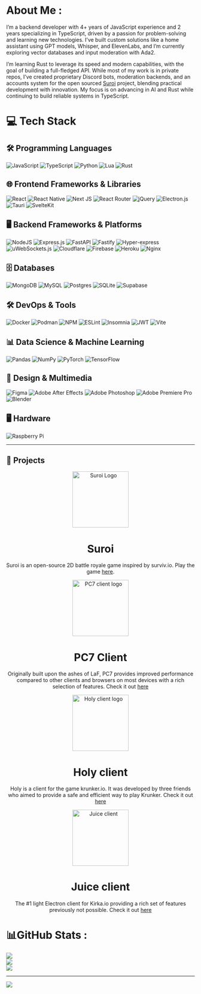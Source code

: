 # About Me :
I’m a backend developer with 4+ years of JavaScript experience and 2 years specializing in TypeScript, driven by a passion for problem-solving and learning new technologies. I’ve built custom solutions like a home assistant using GPT models, Whisper, and ElevenLabs, and I’m currently exploring vector databases and input moderation with Ada2.

I’m learning Rust to leverage its speed and modern capabilities, with the goal of building a full-fledged API. While most of my work is in private repos, I’ve created proprietary Discord bots, moderation backends, and an accounts system for the open sourced [Suroi](https://suroi.io) project, blending practical development with innovation. My focus is on advancing in AI and Rust while continuing to build reliable systems in TypeScript.

# 💻 Tech Stack

## 🛠️ Programming Languages
![JavaScript](https://img.shields.io/badge/javascript-%23323330.svg?style=for-the-badge&logo=javascript&logoColor=%23F7DF1E) 
![TypeScript](https://img.shields.io/badge/typescript-%23007ACC.svg?style=for-the-badge&logo=typescript&logoColor=white)
![Python](https://img.shields.io/badge/python-3670A0?style=for-the-badge&logo=python&logoColor=ffdd54)
![Lua](https://img.shields.io/badge/lua-%232C2D72.svg?style=for-the-badge&logo=lua&logoColor=white)
![Rust](https://img.shields.io/badge/rust-%23000000.svg?style=for-the-badge&logo=rust&logoColor=white)

## 🌐 Frontend Frameworks & Libraries
![React](https://img.shields.io/badge/react-%2320232a.svg?style=for-the-badge&logo=react&logoColor=%2361DAFB) 
![React Native](https://img.shields.io/badge/react_native-%2320232a.svg?style=for-the-badge&logo=react&logoColor=%2361DAFB) 
![Next JS](https://img.shields.io/badge/Next-black?style=for-the-badge&logo=next.js&logoColor=white) 
![React Router](https://img.shields.io/badge/React_Router-CA4245?style=for-the-badge&logo=react-router&logoColor=white) 
![jQuery](https://img.shields.io/badge/jquery-%230769AD.svg?style=for-the-badge&logo=jquery&logoColor=white) 
![Electron.js](https://img.shields.io/badge/Electron-191970?style=for-the-badge&logo=Electron&logoColor=white)
![Tauri](https://img.shields.io/badge/tauri-%23252c34.svg?style=for-the-badge&logo=tauri&logoColor=%23FFC131)
![SvelteKit](https://img.shields.io/badge/sveltekit-%23FF3E00.svg?style=for-the-badge&logo=svelte&logoColor=white)

## 🖥️ Backend Frameworks & Platforms
![NodeJS](https://img.shields.io/badge/node.js-6DA55F?style=for-the-badge&logo=node.js&logoColor=white) 
![Express.js](https://img.shields.io/badge/express.js-%23404d59.svg?style=for-the-badge&logo=express&logoColor=%2361DAFB) 
![FastAPI](https://img.shields.io/badge/FastAPI-005571?style=for-the-badge&logo=fastapi) 
![Fastify](https://img.shields.io/badge/fastify-%23000000.svg?style=for-the-badge&logo=fastify&logoColor=white) 
![Hyper-express](https://img.shields.io/badge/hyper--express-%23323330.svg?style=for-the-badge&logo=nodedotjs&logoColor=%2361DAFB) 
![uWebSockets.js](https://img.shields.io/badge/uWebSockets.js-%23007ACC.svg?style=for-the-badge&logo=nodedotjs&logoColor=%23FFFFFF) 
![Cloudflare](https://img.shields.io/badge/Cloudflare-F38020?style=for-the-badge&logo=Cloudflare&logoColor=white) 
![Firebase](https://img.shields.io/badge/firebase-%23039BE5.svg?style=for-the-badge&logo=firebase) 
![Heroku](https://img.shields.io/badge/heroku-%23430098.svg?style=for-the-badge&logo=heroku&logoColor=white) 
![Nginx](https://img.shields.io/badge/nginx-%23009639.svg?style=for-the-badge&logo=nginx&logoColor=white)

## 🗄️ Databases
![MongoDB](https://img.shields.io/badge/MongoDB-%234ea94b.svg?style=for-the-badge&logo=mongodb&logoColor=white) 
![MySQL](https://img.shields.io/badge/mysql-%2300f.svg?style=for-the-badge&logo=mysql&logoColor=white) 
![Postgres](https://img.shields.io/badge/postgres-%23316192.svg?style=for-the-badge&logo=postgresql&logoColor=white) 
![SQLite](https://img.shields.io/badge/sqlite-%2307405e.svg?style=for-the-badge&logo=sqlite&logoColor=white) 
![Supabase](https://img.shields.io/badge/Supabase-3ECF8E?style=for-the-badge&logo=supabase&logoColor=white)

## 🛠️ DevOps & Tools
![Docker](https://img.shields.io/badge/docker-%230db7ed.svg?style=for-the-badge&logo=docker&logoColor=white)
![Podman](https://img.shields.io/badge/podman-000000.svg?style=for-the-badge&logo=podman&logoColor=white)
![NPM](https://img.shields.io/badge/NPM-%23000000.svg?style=for-the-badge&logo=npm&logoColor=white) 
![ESLint](https://img.shields.io/badge/ESLint-4B3263?style=for-the-badge&logo=eslint&logoColor=white) 
![Insomnia](https://img.shields.io/badge/Insomnia-black?style=for-the-badge&logo=insomnia&logoColor=5849BE) 
![JWT](https://img.shields.io/badge/JWT-black?style=for-the-badge&logo=JSON%20web%20tokens)
![Vite](https://img.shields.io/badge/vite-%23646CFF.svg?style=for-the-badge&logo=vite&logoColor=white)

## 📊 Data Science & Machine Learning
![Pandas](https://img.shields.io/badge/pandas-%23150458.svg?style=for-the-badge&logo=pandas&logoColor=white) 
![NumPy](https://img.shields.io/badge/numpy-%23013243.svg?style=for-the-badge&logo=numpy&logoColor=white) 
![PyTorch](https://img.shields.io/badge/PyTorch-%23EE4C2C.svg?style=for-the-badge&logo=PyTorch&logoColor=white) 
![TensorFlow](https://img.shields.io/badge/TensorFlow-%23FF6F00.svg?style=for-the-badge&logo=TensorFlow&logoColor=white)

## 🎨 Design & Multimedia
![Figma](https://img.shields.io/badge/figma-%23F24E1E.svg?style=for-the-badge&logo=figma&logoColor=white) 
![Adobe After Effects](https://img.shields.io/badge/Adobe%20After%20Effects-9999FF.svg?style=for-the-badge&logo=Adobe%20After%20Effects&logoColor=white) 
![Adobe Photoshop](https://img.shields.io/badge/adobephotoshop-%2331A8FF.svg?style=for-the-badge&logo=adobephotoshop&logoColor=white) 
![Adobe Premiere Pro](https://img.shields.io/badge/Adobe%20Premiere%20Pro-9999FF.svg?style=for-the-badge&logo=Adobe%20Premiere%20Pro&logoColor=white) 
![Blender](https://img.shields.io/badge/blender-%23F5792A.svg?style=for-the-badge&logo=blender&logoColor=white)

## 🖥️ Hardware
![Raspberry Pi](https://img.shields.io/badge/-RaspberryPi-C51A4A?style=for-the-badge&logo=Raspberry-Pi)

---
## 📁 Projects

<div align="center">
  <img src="https://wiki.suroi.io/img/suroi_small.svg" alt="Suroi Logo" width="150">
  <h1>Suroi</h1>
</a>
  <p>
    Suroi is an open-source 2D battle royale game inspired by surviv.io.
    Play the game <a href="https://suroi.io" target="_blank">here</a>.
</p>
</div>

<div align="center">
  <img src="https://discord.do/wp-content/uploads/2023/09/PC7-Client.jpg" alt="PC7 client logo" width="150">
  <h1>PC7 Client</h1>
</a>
  <p>
   Originally built upon the ashes of LaF, PC7 provides improved performance compared to other clients and browsers on most devices with a rich selection of features. Check it out <a href="https://github.com/PC7-Client/PC7-Client?tab=readme-ov-file#3" target="_blank">here</a>
</p>
</div>

<div align="center">
  <img src="https://holy-client.com/logowhite.5c7e54ec07d4314c.png" alt="Holy client logo" width="150">
  <h1>Holy client</h1>
</a>
  <p>
   Holy is a client for the game krunker.io. It was developed by three friends who aimed to provide a safe and efficient way to play Krunker. Check it out <a href="https://github.com/vaqqq/holy-client" target="_blank">here</a>
</p>
</div>

<div align="center">
  <img src="https://juice.irrvlo.xyz/favicon.ico" alt="Juice client" width="150">
  <h1>Juice client</h1>
</a>
  <p>
    The #1 light Electron client for Kirka.io providing a rich set of features previously not possible. Check it out <a href="https://github.com/irrvlo/juice-client" target="_blank">here</a>
</p>
</div>



# 📊GitHub Stats :
![](https://github-readme-stats.vercel.app/api?username=err0r430&theme=dark&hide_border=true&include_all_commits=true&count_private=false)<br/>
![](https://github-readme-streak-stats.herokuapp.com/?user=err0r430&theme=dark&hide_border=true)<br/>
![](https://github-readme-stats.vercel.app/api/top-langs/?username=err0r430&theme=dark&hide_border=true&include_all_commits=true&count_private=false&layout=compact)

---
[![](https://visitcount.itsvg.in/api?id=err0r430&icon=0&color=0)](https://visitcount.itsvg.in)
